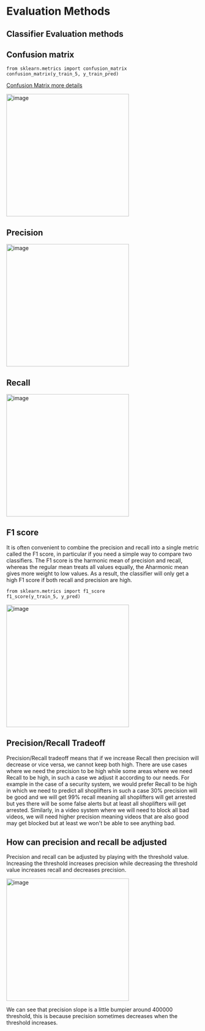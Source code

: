 # Evaluation Methods

## Classifier Evaluation methods

## Confusion matrix

```
from sklearn.metrics import confusion_matrix
confusion_matrix(y_train_5, y_train_pred)
```

[Confusion Matrix more details](https://github.com/AbdulHadi806/Machine-learning-Basic-notes/blob/main/Machine-learning-Basic-notes/MLMaths/BasicMaths.md#confusion-matric)

<img width="320" alt="image" src="https://github.com/AbdulHadi806/AI-Advance-Notes/assets/113926529/826e32ae-177d-4ff6-859c-8c735df136fa">

## Precision

<img width="320" alt="image" src="https://github.com/AbdulHadi806/AI-Advance-Notes/assets/113926529/19014fa9-d9e8-4d89-a655-7d25ad70b3d7">

## Recall

<img width="320" alt="image" src="https://github.com/AbdulHadi806/AI-Advance-Notes/assets/113926529/1ae0e9fd-2783-45f6-b2df-d1e4cee46384">

## F1 score

It is often convenient to combine the precision and recall into a single metric called the F1 score, in particular if you need a simple way to compare
two classifiers. The F1 score is the harmonic mean of precision and recall, whereas the regular mean treats all values equally, the Aharmonic mean
gives more weight to low values. As a result, the classifier will only get a high F1 score if both recall and precision are high.

```
from sklearn.metrics import f1_score
f1_score(y_train_5, y_pred)
```

<img width="320" alt="image" src="https://github.com/AbdulHadi806/AI-Advance-Notes/assets/113926529/ba66a76c-083e-481b-a9b4-adc07fa961d7">

## Precision/Recall Tradeoff
Precision/Recall tradeoff means that if we increase Recall then precision will decrease or vice versa, we cannot keep both high. There are use cases
where we need the precision to be high while some areas where we need Recall to be high, in such a case we adjust it according to our needs. For
example in the case of a security system, we would prefer Recall to be high in which we need to predict all shoplifters in such a case 30% precision
will be good and we will get 99% recall meaning all shoplifters will get arrested but yes there will be some false alerts but at least all shoplifters
will get arrested. Similarly, in a video system where we will need to block all bad videos, we will need higher precision meaning videos that are
also good may get blocked but at least we won't be able to see anything bad.

## How can precision and recall be adjusted
Precision and recall can be adjusted by playing with the threshold value. Increasing the threshold increases precision while decreasing the threshold value
increases recall and decreases precision.

<img width="320" alt="image" src="https://github.com/AbdulHadi806/AI-Advance-Notes/assets/113926529/d1811472-bcd3-4491-b135-becfebff6866">

We can see that precision slope is a little bumpier around 400000 threshold, this is because precision sometimes decreases when the threshold increases.
